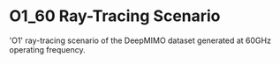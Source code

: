 # O1_60 Ray-Tracing Scenario
'O1' ray-tracing scenario of the DeepMIMO dataset generated at 60GHz operating frequency.

